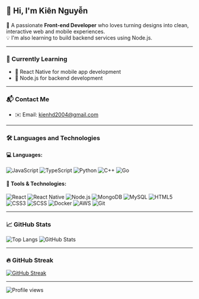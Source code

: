 ## 👋 Hi, I'm Kiên Nguyễn

🎯 A passionate **Front-end Developer** who loves turning designs into clean, interactive web and mobile experiences.  
💡 I'm also learning to build backend services using Node.js.

---

### 🌱 Currently Learning

- 📱 React Native for mobile app development  
- 🧠 Node.js for backend development

---

### 📬 Contact Me

- ✉️ Email: [kienhd2004@gmail.com](mailto:kienhd2004@gmail.com)

---

### 🛠 Languages and Technologies

#### 💻 Languages:
![JavaScript](https://img.shields.io/badge/-JavaScript-black?style=flat-square&logo=javascript)
![TypeScript](https://img.shields.io/badge/-TypeScript-black?style=flat-square&logo=typescript)
![Python](https://img.shields.io/badge/-Python-black?style=flat-square&logo=python)
![C++](https://img.shields.io/badge/-C++-black?style=flat-square&logo=cplusplus)
![Go](https://img.shields.io/badge/-Go-black?style=flat-square&logo=go)

#### 🧰 Tools & Technologies:
![React](https://img.shields.io/badge/-React-black?style=flat-square&logo=react)
![React Native](https://img.shields.io/badge/-React%20Native-black?style=flat-square&logo=react)
![Node.js](https://img.shields.io/badge/-Node.js-black?style=flat-square&logo=node.js)
![MongoDB](https://img.shields.io/badge/-MongoDB-black?style=flat-square&logo=mongodb)
![MySQL](https://img.shields.io/badge/-MySQL-black?style=flat-square&logo=mysql)
![HTML5](https://img.shields.io/badge/-HTML5-black?style=flat-square&logo=html5)
![CSS3](https://img.shields.io/badge/-CSS3-black?style=flat-square&logo=css3)
![SCSS](https://img.shields.io/badge/-SCSS-black?style=flat-square&logo=sass)
![Docker](https://img.shields.io/badge/-Docker-black?style=flat-square&logo=docker)
![AWS](https://img.shields.io/badge/-AWS-black?style=flat-square&logo=amazonaws)
![Git](https://img.shields.io/badge/-Git-black?style=flat-square&logo=git)

---

### 📈 GitHub Stats

![Top Langs](https://github-readme-stats.vercel.app/api/top-langs/?username=ndkienhd2004&layout=compact&theme=default)
![GitHub Stats](https://github-readme-stats.vercel.app/api?username=ndkienhd2004&show_icons=true&theme=default)

---

### 🔥 GitHub Streak

[![GitHub Streak](https://github-readme-streak-stats.herokuapp.com?user=ndkienhd2004&theme=default)](https://git.io/streak-stats)

---

![Profile views](https://komarev.com/ghpvc/?username=ndkienhd2004&label=Profile%20views&color=blue&style=flat)
